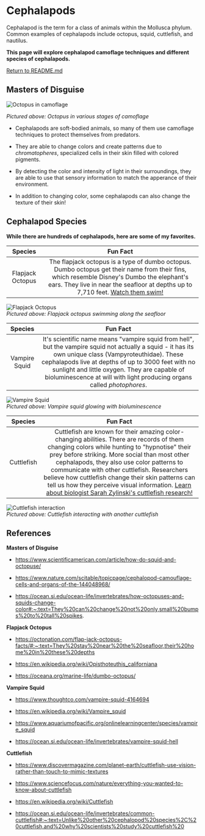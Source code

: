 # Cephalapods

Cephalapod is the term for a class of animals within the Mollusca phylum. Common examples of cephalapods include octopus, squid, cuttlefish, and nautilus. 

**This page will explore cephalapod camoflage techniques and different species of cephalapods.**

[Return to README.md](README.md)

## Masters of Disguise

![Octopus in camoflage](https://themitpost.com/wp-content/uploads/2020/06/octopus-camouflage.jpg "Octopus in camoflage")

*Pictured above: Octopus in various stages of camoflage*

* Cephalapods are soft-bodied animals, so many of them use camoflage techniques to protect themselves from predators.

* They are able to change colors and create patterns due to *chromatopheres*, specialized cells in their skin filled with colored pigments.

* By detecting the color and intensity of light in their surroundings, they are able to use that sensory information to match the apperance of their environment.

* In addition to changing color, some cephalapods can also change the texture of their skin!

## Cephalapod Species  

**While there are hundreds of cephalapods, here are some of my favorites.**

| Species | Fun Fact |
| :-----------: | :-----------: |
| Flapjack Octopus | The flapjack octopus  is a type of dumbo octopus. Dumbo octopus get their name from their fins, which resemble Disney's Dumbo the elephant's ears. They live in near the seafloor at depths up to 7,710 feet. [Watch them swim!](https://youtu.be/5ihBYwxEZLk?si=khu9xBFowt5hsCai) |  

![Flapjack Octopus](https://allthatsinteresting.com/thumb/1200.633.https://allthatsinteresting.com/wordpress/wp-content/uploads/2020/07/descending-purple-dumbo-octopus.jpg "Flapjack Octopus")  
*Pictured above: Flapjack octopus swimming along the seafloor*

| Species | Fun Fact |
| :-----------: | :-----------: |
| Vampire Squid | It's scientific name means "vampire squid from hell", but the vampire squid not actually a squid - it has its own unique class (Vampyroteuthidae). These cephalapods live at depths of up to 3000 feet with no sunlight and little oxygen. They are capable of bioluminescence at will with light producing organs called *photophores*. |  

![Vampire Squid](https://i.imgur.com/DIpcwL3.gif "Vampire Squid")  
*Pictured above: Vampire squid glowing with bioluminescence*

| Species | Fun Fact |
| :-----------: | :-----------: |
| Cuttlefish | Cuttlefish are known for their amazing color-changing abilities. There are records of them changing colors while hunting to "hypnotise" their prey before striking. More social than most other cephalapods, they also use color patterns to communicate with other cuttlefish. Researchers believe how cuttlefish change their skin patterns can tell us how they perceive visual information. [Learn about biologist Sarah Zylinski's cuttlefish research!](https://youtu.be/SfkhEm3LfvE?si=7PKRSkK_gJ4L7Ev6&t=100) |  

![Cuttlefish interaction](https://static01.nyt.com/images/2021/07/06/science/00SCI-CUTTLEFISH4b-promo/00SCI-CUTTLEFISH4b-promo-videoSixteenByNine3000-v2.jpg?year=2021&h=1685&w=3000&s=5defebfbcf11ca8213daa36f8ed14c9c0f9851e5caf60838242fada0589baafb&k=ZQJBKqZ0VN&tw=1 "Cuttlefish interaction")  
*Pictured above: Cuttlefish interacting with another cuttlefish*

## References

**Masters of Disguise**

* https://www.scientificamerican.com/article/how-do-squid-and-octopuse/

* https://www.nature.com/scitable/topicpage/cephalopod-camouflage-cells-and-organs-of-the-144048968/

* https://ocean.si.edu/ocean-life/invertebrates/how-octopuses-and-squids-change-color#:~:text=They%20can%20change%20not%20only,small%20bumps%20to%20tall%20spikes.

**Flapjack Octopus**

* https://octonation.com/flap-jack-octopus-facts/#:~:text=They%20stay%20near%20the%20seafloor,their%20home%20in%20these%20depths

* https://en.wikipedia.org/wiki/Opisthoteuthis_californiana

* https://oceana.org/marine-life/dumbo-octopus/

**Vampire Squid**

* https://www.thoughtco.com/vampire-squid-4164694

* https://en.wikipedia.org/wiki/Vampire_squid

* https://www.aquariumofpacific.org/onlinelearningcenter/species/vampire_squid

* https://ocean.si.edu/ocean-life/invertebrates/vampire-squid-hell

**Cuttlefish**

* https://www.discovermagazine.com/planet-earth/cuttlefish-use-vision-rather-than-touch-to-mimic-textures

* https://www.sciencefocus.com/nature/everything-you-wanted-to-know-about-cuttlefish

* https://en.wikipedia.org/wiki/Cuttlefish

* https://ocean.si.edu/ocean-life/invertebrates/common-cuttlefish#:~:text=Unlike%20other%20cephalopod%20species%2C%20cuttlefish,and%20why%20scientists%20study%20cuttlefish%20
